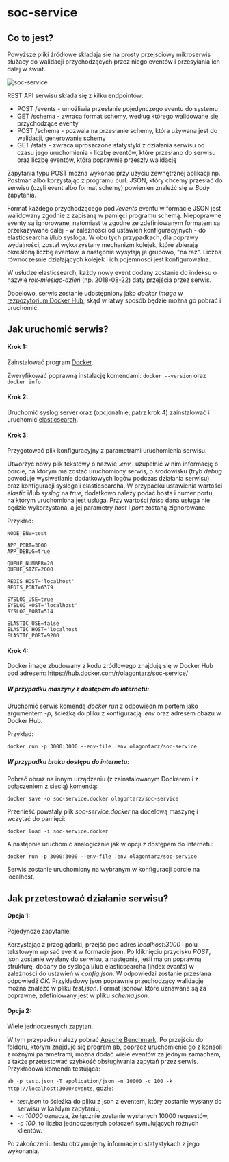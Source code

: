 # soc-service

## Co to jest?

Powyższe pliki źródłowe składają sie na prosty przejściowy mikroserwis służacy do walidacji przychodzących przez niego eventów i przesyłania ich dalej w świat. 


![soc-service](https://image.ibb.co/ewcjfz/soc_service.png)


REST API serwisu składa się z kilku endpointów:
- POST /events - umożliwia przesłanie pojedynczego eventu do systemu
- GET /schema - zwraca format schemy, według którego walidowane się przychodzące eventy
- POST /schema - pozwala na przesłanie schemy, która używana jest do walidacji, [generowanie schemy](https://github.com/olagontarz/schema-generator)
- GET /stats - zwraca uproszczone statystyki z działania serwisu od czasu jego uruchomienia - liczbę eventów, które przesłano do serwisu oraz liczbę eventów, która poprawnie przeszły walidację

Zapytania typu POST można wykonać przy użyciu zewnętrznej aplikacji np. Postman albo korzystając z programu curl. JSON, który chcemy przesłać do serwisu (czyli event albo format schemy) powienien znaleźć się w *Body* zapytania.


Format każdego przychodzącego pod */events* eventu w formacie JSON jest walidowany zgodnie z zapisaną w pamięci programu schemą. Niepoprawne eventy są ignorowane, natomiast te zgodne ze zdefiniowanym formatem są przekazywane dalej - w zależności od ustawień konfiguracyjnych - do elasticsearcha i/lub sysloga. W obu tych przypadkach, dla poprawy wydajności, został wykorzystany mechanizm kolejek, które zbierają określoną liczbę eventów, a następnie wysyłają je grupowo, "na raz". Liczba równoczesnie działających kolejek i ich pojemności jest konfigurowalna. 

W usłudze elasticsearch, każdy nowy event dodany zostanie do indeksu o nazwie *rok-miesiąc-dzień* (np. 2018-08-22) daty przejścia przez serwis.

Docelowo, serwis zostanie udostępniony jako *docker image* w [rezpozytorium Docker Hub](https://hub.docker.com/u/olagontarz/), skąd w łatwy sposób będzie można go pobrać i uruchomić.



## Jak uruchomić serwis?

#### Krok 1:
Zainstalować program [Docker](https://docs.docker.com/install/).

Zweryfikować poprawną instalację komendami:
```docker --version```
oraz
```docker info```


#### Krok 2:
Uruchomić syslog server oraz (opcjonalnie, patrz krok 4) zainstalować i uruchomić [elasticsearch](https://www.elastic.co/downloads/elasticsearch).



#### Krok 3:

Przygotować plik konfiguracyjny z parametrami uruchomienia serwisu.

Utworzyć nowy plik tekstowy o nazwie *.env* i uzupełnić w nim informację o porcie, na którym ma zostać uruchomiony serwis, o środowisku (tryb *debug* powoduje wysiwetlanie dodatkowych logów podczas działania serwisu) oraz konfiguracji sysloga i elasticsearcha. W przypadku ustawienia wartości *elastic* i/lub *syslog* na *true*, dodatkowo należy podać hosta i numer portu, na którym uruchomiona jest usługa. Przy wartości *false* dana usługa nie będzie wykorzystana, a jej parametry *host* i *port* zostaną zignorowane. 

Przykład:
```
NODE_ENV=test

APP_PORT=3000
APP_DEBUG=true

QUEUE_NUMBER=20
QUEUE_SIZE=2000

REDIS_HOST='localhost'
REDIS_PORT=6379

SYSLOG_USE=true
SYSLOG_HOST='localhost'
SYSLOG_PORT=514

ELASTIC_USE=false
ELASTIC_HOST='localhost'
ELASTIC_PORT=9200
```


#### Krok 4:

Docker image zbudowany z kodu źródłowego znajduję się w Docker Hub pod adresem: https://hub.docker.com/r/olagontarz/soc-service/

##### W przypadku maszyny z dostępem do internetu:

Uruchomić serwis komendą *docker run* z odpowiednim portem jako argumentem *-p*, ścieżką do pliku z konfiguracją *.env* oraz adresem obazu w Docker Hub.

Przykład:
```
docker run -p 3000:3000 --env-file .env olagontarz/soc-service
```


##### W przypadku braku dostępu do internetu:

Pobrać obraz na innym urządzeniu (z zainstalowanym Dockerem i z połączeniem z siecią) komendą:
```
docker save -o soc-service.docker olagontarz/soc-service
```
Przenieść powstały plik *soc-service.docker* na docelową maszynę i wczytać do pamięci:
```
docker load -i soc-service.docker
```
A następnie uruchomić analogicznie jak w opcji z dostępem do internetu:
```
docker run -p 3000:3000 --env-file .env olagontarz/soc-service
```
Serwis zostanie uruchomiony na wybranym w konfiguracji porcie na localhost.



## Jak przetestować działanie serwisu?

#### Opcja 1:
Pojedyncze zapytanie.


Korzystając z przeglądarki, przejść pod adres *localhost:3000* i polu tekstowym wpisać event w formacie json. Po kliknięciu przycisku *POST*, json zostanie wysłany do serwisu, a następnie, jeśli ma on poprawną strukturę, dodany do sysloga i/lub elasticsearcha (index *events*) w zależności do ustawień w *config.json*. W odpowiedzi zostanie przesłana odpowiedź *OK*. Przykładowy json poprawnie przechodzący walidację można znaleźć w pliku *test.json*. Format jsonów, które uznawane są za poprawne, zdefiniowany jest w pliku *schema.json*.



#### Opcja 2:
Wiele jednoczesnych zapytań.


W tym przypadku należy pobrać [Apache Benchmark](http://httpd.apache.org/docs/current/programs/ab.html). Po przejściu do folderu, którym znajduje się program ab, poprzez uruchomienie go z konsoli z różnymi parametrami, można dodać wiele eventów za jednym zamachem, a także przetestować szybkość obsługiwania zapytań przez serwis. Przykładowa komenda testująca:


```ab -p test.json -T application/json -n 10000 -c 100 -k http://localhost:3000/events```, gdzie: 
- *test.json* to ścieżka do pliku z json z eventem, który zostanie wysłany do serwisu w każdym zapytaniu,
- *-n 10000* oznacza, że łącznie zostanie wysłanych 10000 requestów,
- *-c 100*, to liczba jednoczesnych połaczeń symulujących różnych klientów.

Po zakończeniu testu otrzymujemy informacje o statystykach z jego wykonania.

